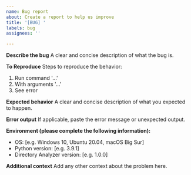 ```yaml
---
name: Bug report
about: Create a report to help us improve
title: '[BUG] '
labels: bug
assignees: ''

---
```


**Describe the bug**
A clear and concise description of what the bug is.

**To Reproduce**
Steps to reproduce the behavior:
1. Run command '...'
2. With arguments '...'
3. See error

**Expected behavior**
A clear and concise description of what you expected to happen.

**Error output**
If applicable, paste the error message or unexpected output.

**Environment (please complete the following information):**
 - OS: [e.g. Windows 10, Ubuntu 20.04, macOS Big Sur]
 - Python version: [e.g. 3.9.1]
 - Directory Analyzer version: [e.g. 1.0.0]

**Additional context**
Add any other context about the problem here.
